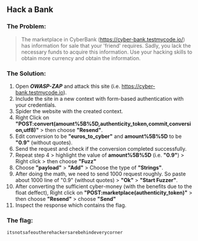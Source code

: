## Hack a Bank

### The Problem:

> The marketplace in CyberBank (https://cyber-bank.testmycode.io/) has information for sale that your 'friend' requires. 
> Sadly, you lack the necessary funds to acquire this information. 
> Use your hacking skills to obtain more currency and obtain the information.

### The Solution:

1.	Open _**OWASP-ZAP**_ and attack this site (i.e. https://cyber-bank.testmycode.io).
2.	Include the site in a new context with form-based authentication with your credentials.
3.	Spider the website with the created context.
4.	Right Click on **"POST:convert(amount%5B%5D,authenticity_token,commit,conversion,utf8)"** > then choose **"Resend"**.
5.	Edit conversion to be **"euros_to_cyber"** and **amount%5B%5D** to be **"0.9"** (without quotes).
6.	Send the request and check if the conversion completed successfully.
7.	Repeat step 4 > highlight the value of **amount%5B%5D** (i.e. **"0.9"**) > Right click > then choose **"Fuzz"**
8.	Choose **"payload"** > **"Add"** > Choose the type of **"Strings"**.
9. 	After doing the math, we need to send 1000 request roughly. So paste about 1000 line of "0.9" (without quotes) > **"Ok"** > **"Start Fuzzer"**.
10.	After converting the sufficient cyber-money (with the benefits due to the float deffect), Right click on **"POST:marketplace(authenticity_token)"** > then choose **"Resend"** > choose **"Send"**
11.	Inspect the response which contains the flag.

### The flag:
`itsnotsafeoutherehackersarebehindeverycorner`

